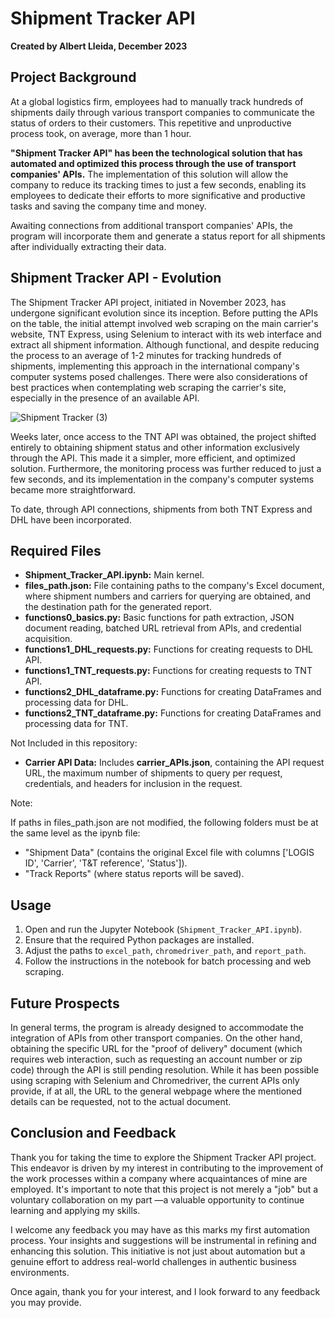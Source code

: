 # Shipment Tracker API

**Created by Albert Lleida, December 2023**

## Project Background

At a global logistics firm, employees had to manually track hundreds of shipments daily through various transport companies to communicate the status of orders to their customers. This repetitive and unproductive process took, on average, more than 1 hour.

**"Shipment Tracker API" has been the technological solution that has automated and optimized this process through the use of transport companies' APIs.** The implementation of this solution will allow the company to reduce its tracking times to just a few seconds, enabling its employees to dedicate their efforts to more significative and productive tasks and saving the company time and money.

Awaiting connections from additional transport companies' APIs, the program will incorporate them and generate a status report for all shipments after individually extracting their data.


## Shipment Tracker API - Evolution

The Shipment Tracker API project, initiated in November 2023, has undergone significant evolution since its inception. Before putting the APIs on the table, the initial attempt involved web scraping on the main carrier's website, TNT Express, using Selenium to interact with its web interface and extract all shipment information. Although functional, and despite reducing the process to an average of 1-2 minutes for tracking hundreds of shipments, implementing this approach in the international company's computer systems posed challenges. There were also considerations of best practices when contemplating web scraping the carrier's site, especially in the presence of an available API.

![Shipment Tracker (3)](https://github.com/alleida23/Shipment_Tracker_API/assets/124719215/aeca6451-5880-4361-8be2-e6f53c4ff08a)

Weeks later, once access to the TNT API was obtained, the project shifted entirely to obtaining shipment status and other information exclusively through the API. This made it a simpler, more efficient, and optimized solution. Furthermore, the monitoring process was further reduced to just a few seconds, and its implementation in the company's computer systems became more straightforward.

To date, through API connections, shipments from both TNT Express and DHL have been incorporated.


## Required Files

- **Shipment_Tracker_API.ipynb:** Main kernel.
- **files_path.json:** File containing paths to the company's Excel document, where shipment numbers and carriers for querying are obtained, and the destination path for the generated report.
- **functions0_basics.py:** Basic functions for path extraction, JSON document reading, batched URL retrieval from APIs, and credential acquisition.
- **functions1_DHL_requests.py:** Functions for creating requests to DHL API.
- **functions1_TNT_requests.py:** Functions for creating requests to TNT API.
- **functions2_DHL_dataframe.py:** Functions for creating DataFrames and processing data for DHL.
- **functions2_TNT_dataframe.py:** Functions for creating DataFrames and processing data for TNT.

Not Included in this repository:
- **Carrier API Data:** Includes **carrier_APIs.json**, containing the API request URL, the maximum number of shipments to query per request, credentials, and headers for inclusion in the request.

Note:

If paths in files_path.json are not modified, the following folders must be at the same level as the ipynb file:
- "Shipment Data" (contains the original Excel file with columns ['LOGIS ID', 'Carrier', 'T&T reference', 'Status']).
- "Track Reports" (where status reports will be saved).


## Usage

1. Open and run the Jupyter Notebook (`Shipment_Tracker_API.ipynb`).
2. Ensure that the required Python packages are installed.
3. Adjust the paths to `excel_path`, `chromedriver_path`, and `report_path`.
4. Follow the instructions in the notebook for batch processing and web scraping.


## Future Prospects

In general terms, the program is already designed to accommodate the integration of APIs from other transport companies. On the other hand, obtaining the specific URL for the "proof of delivery" document (which requires web interaction, such as requesting an account number or zip code) through the API is still pending resolution. While it has been possible using scraping with Selenium and Chromedriver, the current APIs only provide, if at all, the URL to the general webpage where the mentioned details can be requested, not to the actual document.


## Conclusion and Feedback

Thank you for taking the time to explore the Shipment Tracker API project. This endeavor is driven by my interest in contributing to the improvement of the work processes within a company where acquaintances of mine are employed. It's important to note that this project is not merely a "job" but a voluntary collaboration on my part —a valuable opportunity to continue learning and applying my skills.

I welcome any feedback you may have as this marks my first automation process. Your insights and suggestions will be instrumental in refining and enhancing this solution. This initiative is not just about automation but a genuine effort to address real-world challenges in authentic business environments.

Once again, thank you for your interest, and I look forward to any feedback you may provide.

